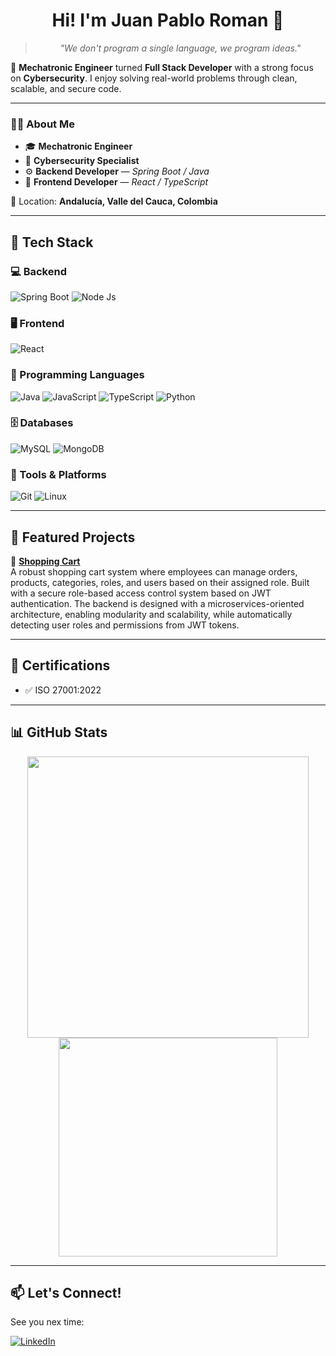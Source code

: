 <div align="center">
<h1 align="center"> Hi! I'm Juan Pablo Roman 👋</h1>
<blockquote align="center">
  <em>"We don't program a single language, we program ideas."</em><br>
</blockquote>
</div>

🎯 **Mechatronic Engineer** turned **Full Stack Developer** with a strong focus on **Cybersecurity**.
I enjoy solving real-world problems through clean, scalable, and secure code.

---

### 🧑‍💻 About Me

- 🎓 **Mechatronic Engineer**
- 🔐 **Cybersecurity Specialist**
- ⚙️ **Backend Developer** — *Spring Boot / Java*
- 🎨 **Frontend Developer** — *React / TypeScript*

📍 Location: **Andalucía, Valle del Cauca, Colombia**

---

## 🚀 Tech Stack

### 💻 Backend
![Spring Boot](https://img.shields.io/badge/SpringBoot-6DB33F?logo=Spring&logoColor=white&style=for-the-badge)
![Node Js](https://img.shields.io/badge/node.js-339933?logo=Node.js&logoColor=white&style=for-the-badge)

### 🖥️ Frontend
![React](https://img.shields.io/badge/-ReactJs-61DAFB?logo=react&logoColor=white&style=for-the-badge)

### 🧠 Programming Languages
![Java](https://shields.io/badge/Java-ED8B00?logo=openjdk&logoColor=white&style=for-the-badge)
![JavaScript](https://shields.io/badge/JavaScript-F7DF1E?logo=JavaScript&logoColor=000&style=for-the-badge)
![TypeScript](https://shields.io/badge/TypeScript-3178C6?logo=TypeScript&logoColor=FFF&style=for-the-badge)
![Python](https://shields.io/badge/python-3670A0?style=for-the-badge&logo=python&logoColor=white)

### 🗄️ Databases
![MySQL](https://img.shields.io/badge/MySQL-4479A1?style=for-the-badge&logo=mysql&logoColor=white)
![MongoDB](https://img.shields.io/badge/-MongoDB-13aa52?style=for-the-badge&logo=mongodb&logoColor=white)

### 🧰 Tools & Platforms
![Git](https://img.shields.io/badge/Git-F05032?style=for-the-badge&logo=Git&logoColor=white)
![Linux](https://img.shields.io/badge/Linux-FCC624?style=for-the-badge&logo=linux&logoColor=black)

---

## 🌟 Featured Projects

🔹 [**Shopping Cart**](https://github.com/yourusername/shopping-cart-sql)  
A robust shopping cart system where employees can manage orders, products, categories, roles, and users
based on their assigned role.
Built with a secure role-based access control system based on JWT authentication.
The backend is designed with a microservices-oriented architecture, enabling modularity and scalability, while automatically detecting user roles and permissions from JWT tokens.

---

## 📜 Certifications

- ✅ ISO 27001:2022

---

## 📊 GitHub Stats

<p align="center">
  <img src="https://github-readme-stats.vercel.app/api?username=juanpabloroman&show_icons=true&theme=tokyonight" width="450" />
  <img src="https://github-readme-stats.vercel.app/api/top-langs/?username=juanpabloroman&layout=compact&theme=tokyonight" width="350" />
</p>

---

## 📫 Let's Connect!

See you nex time:

[![LinkedIn](https://img.shields.io/badge/LinkedIn-Juan%20Pablo%20Roman-blue?style=flat&logo=linkedin)](https://www.linkedin.com/in/juan-pablo-roman-angulo-b2a0a2349/)
